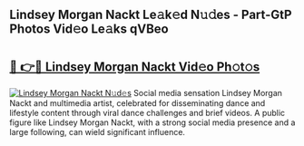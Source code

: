## Lindsey Morgan Nackt Le𝚊k𝚎d N𝚞𝚍es - Part-GtP Photos Vid𝚎o Le𝚊ks qVBeo

# <h2><a href="http://fb6mf3p.evod.top/?m=Lindsey+Morgan+Nackt">🔗 👉🔴 Lindsey Morgan Nackt Vid𝚎o Ph𝚘t𝚘s</a></h2>

[![Lindsey Morgan Nackt N𝚞d𝚎s](https://i.imgur.com/8V9OHl7.gif)](http://fb6mf3p.evod.top/?m=Lindsey+Morgan+Nackt)
Social media sensation Lindsey Morgan Nackt and multimedia artist, celebrated for disseminating dance and lifestyle content through viral dance challenges and brief videos. A public figure like Lindsey Morgan Nackt, with a strong social media presence and a large following, can wield significant influence. 
